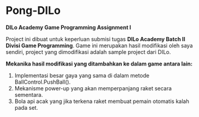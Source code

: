 # Pong-DILo
<b>DILo Academy Game Programming Assignment I</b>

Project ini dibuat untuk keperluan submisi tugas <b>DILo Academy Batch II Divisi Game Programming</b>.
Game ini merupakan hasil modifikasi oleh saya sendiri, project yang dimodifikasi adalah sample project dari DILo.

<b>Mekanika hasil modifikasi yang ditambahkan ke dalam game antara lain:</b>
1. Implementasi besar gaya yang sama di dalam metode BallControl.PushBall().
2. Mekanisme power-up yang akan memperpanjang raket secara sementara.
3. Bola api acak yang jika terkena raket membuat pemain otomatis kalah pada set.
